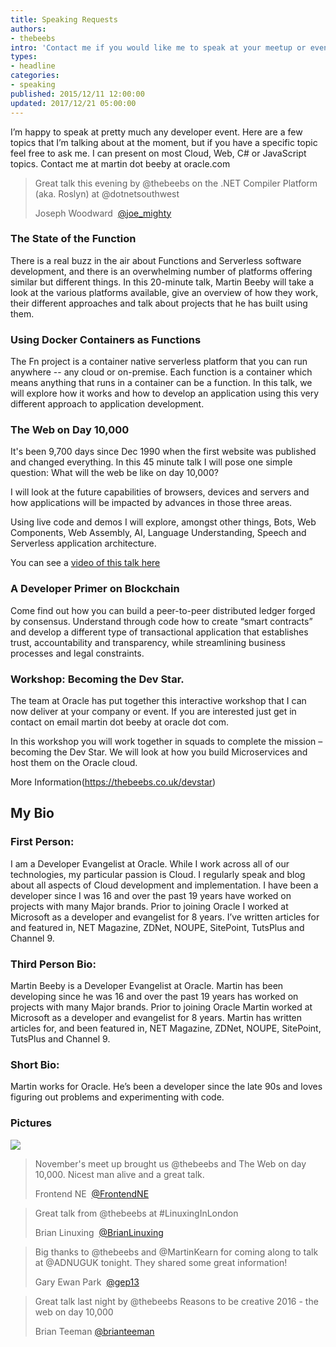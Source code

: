 ```yaml
---
title: Speaking Requests
authors:
- thebeebs
intro: 'Contact me if you would like me to speak at your meetup or event'
types:
- headline
categories:
- speaking
published: 2015/12/11 12:00:00
updated: 2017/12/21 05:00:00
---
```


I’m happy to speak at pretty much any developer event. Here are a few topics that I’m talking about at the moment, 
but if you have a specific topic feel free to ask me. I can present on most Cloud, Web, C# or JavaScript topics. Contact me at martin dot beeby at oracle.com

> Great talk this evening by @thebeebs on the .NET Compiler Platform (aka. Roslyn) at @dotnetsouthwest
> 
> Joseph Woodward 
> [@joe_mighty](https://twitter.com/joe_mighty/status/831253112488878081)


### The State of the Function
  
There is a real buzz in the air about Functions and Serverless software development, and there is an overwhelming number of platforms offering similar but different things. In this 20-minute talk, Martin Beeby will take a look at the various platforms available, give an overview of how they work, their different approaches and talk about projects that he has built using them. 

### Using Docker Containers as Functions

The Fn project is a container native serverless platform that you can run anywhere -- any cloud or on-premise. Each function is a container which means anything that runs in a container can be a function. In this talk, we will explore how it works and how to develop an application using this very different approach to application development.
  
### The Web on Day 10,000

It's been 9,700 days since Dec 1990 when the first website was published and changed everything. In this 45 minute talk I will pose one simple question: What will the web be like on day 10,000?

I will look at the future capabilities of browsers, devices and servers and how applications will be impacted by advances in those three areas.

Using live code and demos I will explore, amongst other things, Bots, Web Components, Web Assembly, AI, Language Understanding, Speech and Serverless application architecture.

You can see a <a href="https://www.youtube.com/watch?v=hgcrKRgFpn4">video of this talk here</a>
 
### A Developer Primer on Blockchain

Come find out how you can build a peer-to-peer distributed ledger forged by consensus. Understand through code how to create “smart contracts” and develop a different type of transactional application that establishes trust, accountability and transparency, while streamlining business processes and legal constraints.
  
### Workshop: Becoming the Dev Star.
The team at Oracle has put together this interactive workshop that I can now deliver at your company or event. If you are interested just get in contact on email martin dot beeby at oracle dot com.

In this workshop you will work together in squads to complete the mission – becoming the Dev Star. We will look at how you build Microservices and host them on the Oracle cloud.

More Information(https://thebeebs.co.uk/devstar)

## My Bio

### First Person:
I am a Developer Evangelist at Oracle. While I work across all of our technologies, my particular passion is Cloud. I regularly speak and blog about all aspects of Cloud development and implementation. I have been a developer since I was 16 and over the past 19 years have worked on projects with many Major brands. Prior to joining Oracle I worked at Microsoft as a developer and evangelist for 8 years. I’ve written articles for and featured in, NET Magazine, ZDNet, NOUPE, SitePoint, TutsPlus and Channel 9.

### Third Person Bio:
Martin Beeby is a Developer Evangelist at Oracle. Martin has been developing since he was 16 and over the past 19 years has worked on projects with many Major brands. Prior to joining Oracle Martin worked at Microsoft as a developer and evangelist for 8 years. Martin has written articles for, and been featured in, NET Magazine, ZDNet, NOUPE, SitePoint, TutsPlus and Channel 9.

### Short Bio:
Martin works for Oracle. He’s been a developer since the late 90s and loves figuring out problems and experimenting with code.

### Pictures
<a href="https://thebeebs.azureedge.net/speaking-profile.jpg">
<img src="https://thebeebs.azureedge.net/speaking-profile.jpg" style="max-width:100%;" />
</a>

> November's meet up brought us @thebeebs and The Web on day 10,000. Nicest man alive and a great talk. 
> 
> Frontend NE 
> [@FrontendNE](https://twitter.com/FrontendNE/status/799205507722543104)

> Great talk from @thebeebs at #LinuxingInLondon
> 
> Brian Linuxing 
> [@BrianLinuxing](https://twitter.com/BrianLinuxing/status/865261746579222528)

> Big thanks to @thebeebs and @MartinKearn for coming along to talk at @ADNUGUK tonight. They shared some great information!
>
> Gary Ewan Park 
> [@gep13](https://twitter.com/gep13/status/845039417920307200)

> Great talk last night by @thebeebs Reasons to be creative 2016 - the web on day 10,000 
> 
> Brian Teeman
> [@brianteeman](https://twitter.com/brianteeman/status/830032940834906112)
